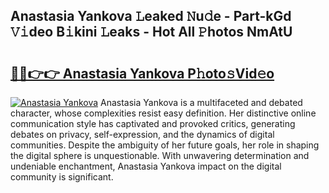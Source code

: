## Anastasia Yankova 𝙻eaked 𝙽u𝚍e - Part-kGd 𝚅𝚒deo B𝚒kini 𝙻eaks - Hot All 𝙿hotos NmAtU

# <h2><a href="http://ld2oxim.urlbe.top/?page=Anastasia+Yankova">🔗🔗👉👉 Anastasia Yankova P𝚑oto𝚜Vid𝚎o</a></h2>

[![Anastasia Yankova](https://i.imgur.com/eBuTRDB.gif)](http://ld2oxim.urlbe.top/?page=Anastasia+Yankova)
Anastasia Yankova is a multifaceted and debated character, whose complexities resist easy definition. Her distinctive online communication style has captivated and provoked critics, generating debates on privacy, self-expression, and the dynamics of digital communities. Despite the ambiguity of her future goals, her role in shaping the digital sphere is unquestionable. With unwavering determination and undeniable enchantment, Anastasia Yankova impact on the digital community is significant.
